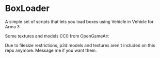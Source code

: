 # BoxLoader
A simple set of scripts that lets you load boxes using Vehicle in Vehicle for Arma 3.

Some textures and models CC0 from OpenGameArt

Due to filesize restrictions, p3d models and textures aren't included on this repo anymore. Message me if you want them.
